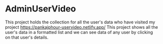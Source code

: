# AdminUserVideo
This project holds the collection for all the user's data who have visited my project https://pankajphour-uservideo.netlify.app/ This project shows all  the user's data in a formatted list and we can see data of any user by clicking on that user's details.
